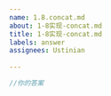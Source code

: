 ```yaml
---
name: 1.8.concat.md
about: 1-8实现-concat.md
title: 1-8实现-concat.md
labels: answer
assignees: Ustinian
            
---
```

            
<!--
小贴士：
            
🎉 恭喜你成功解决了挑战，很高兴看到你愿意分享你的答案！
            
由于用户数量的增加，Issue 池可能会很快被答案填满。为了保证 Issue 讨论的效率，在提交 Issue 前，请利用搜索查看是否有其他人分享过类似的档案。
            
你可以为其点赞，或者在 Issue 下追加你的想法和评论。如果您认为自己有不同的解法，欢迎新开 Issue 进行讨论并分享你的解题思路！
            
谢谢！
-->
            
```ts
//你的答案

```